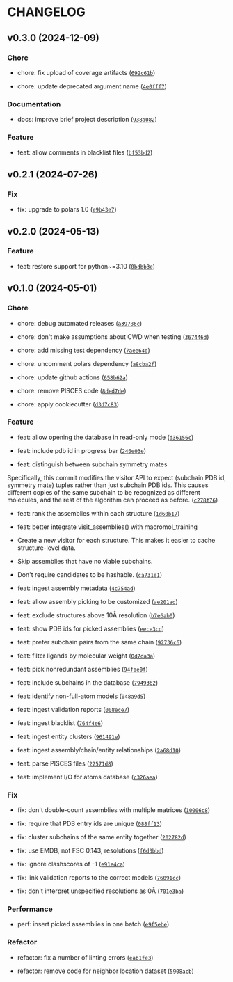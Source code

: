 # CHANGELOG



## v0.3.0 (2024-12-09)

### Chore

* chore: fix upload of coverage artifacts ([`692c61b`](https://github.com/kalekundert/macromol_census/commit/692c61b0915be8d6cd3312fe41fd251d01bb9958))

* chore: update deprecated argument name ([`4e0fff7`](https://github.com/kalekundert/macromol_census/commit/4e0fff75226c7358258512d0538645dccb4c82f8))

### Documentation

* docs: improve brief project description ([`938a082`](https://github.com/kalekundert/macromol_census/commit/938a0823823a2ab2b0d1e3b8a20c88a257c7f453))

### Feature

* feat: allow comments in blacklist files ([`bf53bd2`](https://github.com/kalekundert/macromol_census/commit/bf53bd2adcc15978e06cc128078660355a679325))


## v0.2.1 (2024-07-26)

### Fix

* fix: upgrade to polars 1.0 ([`e9b43e7`](https://github.com/kalekundert/macromol_census/commit/e9b43e7e2ce517ff25f42f39851c3afc089cdb68))


## v0.2.0 (2024-05-13)

### Feature

* feat: restore support for python~=3.10 ([`0bdbb3e`](https://github.com/kalekundert/macromol_census/commit/0bdbb3eef9c30be1c10257f6e6cab1770486cb45))


## v0.1.0 (2024-05-01)

### Chore

* chore: debug automated releases ([`a39786c`](https://github.com/kalekundert/macromol_census/commit/a39786c8543d984d633d3bc5ac9e228fb93527ae))

* chore: don&#39;t make assumptions about CWD when testing ([`367446d`](https://github.com/kalekundert/macromol_census/commit/367446d6f6cc30a5c0c084a810e0c3470ec04e6c))

* chore: add missing test dependency ([`7aee64d`](https://github.com/kalekundert/macromol_census/commit/7aee64dd8aa726711e701e7deb0853c6799806b8))

* chore: uncomment polars dependency ([`a8cba2f`](https://github.com/kalekundert/macromol_census/commit/a8cba2f67f2b1eae54da8aafef9e81a8e3e6905a))

* chore: update github actions ([`658b62a`](https://github.com/kalekundert/macromol_census/commit/658b62ac7c262dc0caad41d8a35230edebe79c49))

* chore: remove PISCES code ([`8ded7de`](https://github.com/kalekundert/macromol_census/commit/8ded7de17657f2fe7375d77b3d490abe9684a6ff))

* chore: apply cookiecutter ([`d3d7c83`](https://github.com/kalekundert/macromol_census/commit/d3d7c83d80d01987e0ab3b96f47496e7b76ca0b4))

### Feature

* feat: allow opening the database in read-only mode ([`d36156c`](https://github.com/kalekundert/macromol_census/commit/d36156c950078326115123b6968e9d7bd01d870e))

* feat: include pdb id in progress bar ([`246e03e`](https://github.com/kalekundert/macromol_census/commit/246e03ef3047ac65aeb0369cd504189fb21efaef))

* feat: distinguish between subchain symmetry mates

Specifically, this commit modifies the visitor API to expect (subchain
PDB id, symmetry mate) tuples rather than just subchain PDB ids.  This
causes different copies of the same subchain to be recognized as
different molecules, and the rest of the algorithm can proceed as
before. ([`c278f76`](https://github.com/kalekundert/macromol_census/commit/c278f76522a5c5cb4ad24d8121a4d2d5e2112988))

* feat: rank the assemblies within each structure ([`1d60b17`](https://github.com/kalekundert/macromol_census/commit/1d60b17cd049220247d1c5b2ccb1a7b4bd71d521))

* feat: better integrate visit_assemblies() with macromol_training

- Create a new visitor for each structure.  This makes it easier to
  cache structure-level data.

- Skip assemblies that have no viable subchains.

- Don&#39;t require candidates to be hashable. ([`ca731e1`](https://github.com/kalekundert/macromol_census/commit/ca731e17016752b17bc6caff4624be7fcf80531c))

* feat: ingest assembly metadata ([`4c754ad`](https://github.com/kalekundert/macromol_census/commit/4c754adc2f90ed0adf0b1500ce12a63a7c0a0fc9))

* feat: allow assembly picking to be customized ([`ae201ad`](https://github.com/kalekundert/macromol_census/commit/ae201adae0132fc95e9da1a45b99b929f9a26234))

* feat: exclude structures above 10Å resolution ([`b7e6ab0`](https://github.com/kalekundert/macromol_census/commit/b7e6ab0a848eb9e7e7138a982dc6d358ed7f8642))

* feat: show PDB ids for picked assemblies ([`eece3cd`](https://github.com/kalekundert/macromol_census/commit/eece3cd8a8b957207ba04dc08501a16e3b1a7603))

* feat: prefer subchain pairs from the same chain ([`92736c6`](https://github.com/kalekundert/macromol_census/commit/92736c619d245611c1180b770c3e7c0734994f2a))

* feat: filter ligands by molecular weight ([`0d7da3a`](https://github.com/kalekundert/macromol_census/commit/0d7da3a00c5360d9b6e0f66112ce2916c22e3730))

* feat: pick nonredundant assemblies ([`94fbe0f`](https://github.com/kalekundert/macromol_census/commit/94fbe0fba0a0e7e6ebbe07ed36532089eaa41227))

* feat: include subchains in the database ([`7949362`](https://github.com/kalekundert/macromol_census/commit/79493620e5869834e563f17e9828e826ba23542b))

* feat: identify non-full-atom models ([`048a9d5`](https://github.com/kalekundert/macromol_census/commit/048a9d55b98890a772cc362e60cce0ad1adc7992))

* feat: ingest validation reports ([`008ece7`](https://github.com/kalekundert/macromol_census/commit/008ece71dfa7d78fe0e8fcc21d48c22ce3c4e458))

* feat: ingest blacklist ([`764f4e6`](https://github.com/kalekundert/macromol_census/commit/764f4e676dee919d79364eca46f6d0c2df2718d6))

* feat: ingest entity clusters ([`961491e`](https://github.com/kalekundert/macromol_census/commit/961491e462fed35c8c6352f61ec3192cb39e19ed))

* feat: ingest assembly/chain/entity relationships ([`2a68d10`](https://github.com/kalekundert/macromol_census/commit/2a68d10112c8dddd0f7bb27b3caa9c7316d2d545))

* feat: parse PISCES files ([`22571d8`](https://github.com/kalekundert/macromol_census/commit/22571d81bb908f56ff0a3d9b77bcde7b999e4000))

* feat: implement I/O for atoms database ([`c326aea`](https://github.com/kalekundert/macromol_census/commit/c326aea91bfd639cd89fe39c947b877218544bc7))

### Fix

* fix: don&#39;t double-count assemblies with multiple matrices ([`10006c8`](https://github.com/kalekundert/macromol_census/commit/10006c888927e54f44a3e5b1901419a96183e2f3))

* fix: require that PDB entry ids are unique ([`088ff13`](https://github.com/kalekundert/macromol_census/commit/088ff13951544dfba34869781167c7cccf7d6a3a))

* fix: cluster subchains of the same entity together ([`202782d`](https://github.com/kalekundert/macromol_census/commit/202782d13555f931682cfbc4a8839b9a58448c6a))

* fix: use EMDB, not FSC 0.143, resolutions ([`f6d3bbd`](https://github.com/kalekundert/macromol_census/commit/f6d3bbd833989198bdb00d725b3de89fcf0432c2))

* fix: ignore clashscores of -1 ([`e91e4ca`](https://github.com/kalekundert/macromol_census/commit/e91e4cacc80d280dd6a5cab3c822b4410c953710))

* fix: link validation reports to the correct models ([`76091cc`](https://github.com/kalekundert/macromol_census/commit/76091cc87461299dc78c9ccb313f81cc9dba13e8))

* fix: don&#39;t interpret unspecified resolutions as 0Å ([`701e3ba`](https://github.com/kalekundert/macromol_census/commit/701e3baa130a2d348cddf4346aac0dd58466019b))

### Performance

* perf: insert picked assemblies in one batch ([`e9f5ebe`](https://github.com/kalekundert/macromol_census/commit/e9f5ebefbedf81298c057376a4ce92d16227ceb2))

### Refactor

* refactor: fix a number of linting errors ([`eab1fe3`](https://github.com/kalekundert/macromol_census/commit/eab1fe3f1dbe81b1899a5a3cda6a7db6fcd50d86))

* refactor: remove code for neighbor location dataset ([`5908acb`](https://github.com/kalekundert/macromol_census/commit/5908acb27af31e87065b0fcb1a931393ab61af5e))
